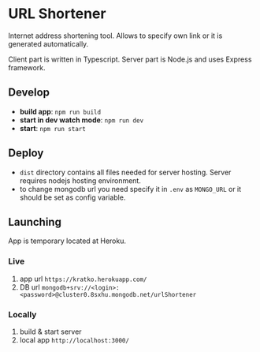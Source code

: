 # URL Shortener
Internet address shortening tool.
Allows to specify own link or it is generated automatically.

Client part is written in  Typescript. Server part is Node.js and uses Express framework.


## Develop

 - **build app**: `npm run build`
 - **start in dev watch mode**: `npm run dev`
 - **start**: `npm run start`

## Deploy
 - `dist` directory contains all files needed for server hosting. Server requires nodejs hosting environment.
 - to change mongodb url you need specify it in `.env` as `MONGO_URL` or it should be set as config variable.

## Launching
App is temporary located at Heroku.

### Live

 1. app url `https://kratko.herokuapp.com/`
 3. DB url `mongodb+srv://<login>:<password>@cluster0.8sxhu.mongodb.net/urlShortener`

### Locally
 1. build & start server
 2. local app `http://localhost:3000/`
